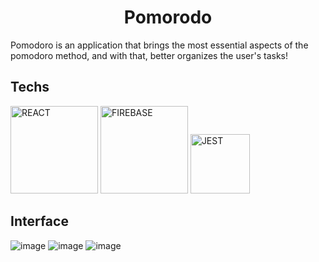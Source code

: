 <html>   
<h1 align="center">
   Pomorodo
</h1>

Pomodoro is an application that brings the most essential aspects of the pomodoro method, and with that, better organizes the user's tasks!

## Techs
<div>
    <img alt="REACT" width="140" src="https://img.shields.io/badge/react.js-61DAFB?style=for-the-badge&logo=react&logoColor=black"/>
    <img alt="FIREBASE" width="140" src="https://img.shields.io/badge/firebase-fff?style=for-the-badge&logo=firebase&logoColor=yellow"/>
 <img alt="JEST" width="95" src="https://camo.githubusercontent.com/a3c759b03851724d698cf6880e546dc47d402f08aa3c48b716279118117c0736/68747470733a2f2f696d672e736869656c64732e696f2f7374617469632f76313f7374796c653d666f722d7468652d6261646765266d6573736167653d4a65737426636f6c6f723d433231333235266c6f676f3d4a657374266c6f676f436f6c6f723d464646464646266c6162656c3d"/>

## Interface

![image](https://user-images.githubusercontent.com/77704994/184536005-da82ad22-a25b-4c1c-b13e-8f1b7ac56937.png)
![image](https://user-images.githubusercontent.com/77704994/184536042-3909b714-aa8b-4f7a-b1ab-c03677d6fda8.png)
![image](https://user-images.githubusercontent.com/77704994/184536103-366d2b99-479c-4e63-82f0-cbed6469396b.png)

</html>   

<!-- asd -->